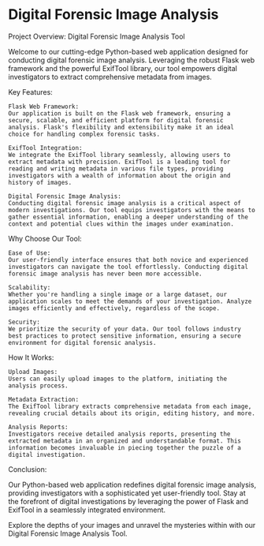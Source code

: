 # Digital Forensic Image Analysis



Project Overview: 
Digital Forensic Image Analysis Tool

Welcome to our cutting-edge Python-based web application designed for conducting digital forensic image analysis. Leveraging the robust Flask web framework and the powerful ExifTool library, our tool empowers digital investigators to extract comprehensive metadata from images.

Key Features:

    Flask Web Framework:
    Our application is built on the Flask web framework, ensuring a secure, scalable, and efficient platform for digital forensic analysis. Flask's flexibility and extensibility make it an ideal choice for handling complex forensic tasks.

    ExifTool Integration:
    We integrate the ExifTool library seamlessly, allowing users to extract metadata with precision. ExifTool is a leading tool for reading and writing metadata in various file types, providing investigators with a wealth of information about the origin and history of images.

    Digital Forensic Image Analysis:
    Conducting digital forensic image analysis is a critical aspect of modern investigations. Our tool equips investigators with the means to gather essential information, enabling a deeper understanding of the context and potential clues within the images under examination.

Why Choose Our Tool:

    Ease of Use:
    Our user-friendly interface ensures that both novice and experienced investigators can navigate the tool effortlessly. Conducting digital forensic image analysis has never been more accessible.

    Scalability:
    Whether you're handling a single image or a large dataset, our application scales to meet the demands of your investigation. Analyze images efficiently and effectively, regardless of the scope.

    Security:
    We prioritize the security of your data. Our tool follows industry best practices to protect sensitive information, ensuring a secure environment for digital forensic analysis.

How It Works:

    Upload Images:
    Users can easily upload images to the platform, initiating the analysis process.

    Metadata Extraction:
    The ExifTool library extracts comprehensive metadata from each image, revealing crucial details about its origin, editing history, and more.

    Analysis Reports:
    Investigators receive detailed analysis reports, presenting the extracted metadata in an organized and understandable format. This information becomes invaluable in piecing together the puzzle of a digital investigation.

Conclusion:

Our Python-based web application redefines digital forensic image analysis, providing investigators with a sophisticated yet user-friendly tool. Stay at the forefront of digital investigations by leveraging the power of Flask and ExifTool in a seamlessly integrated environment.

Explore the depths of your images and unravel the mysteries within with our Digital Forensic Image Analysis Tool.
